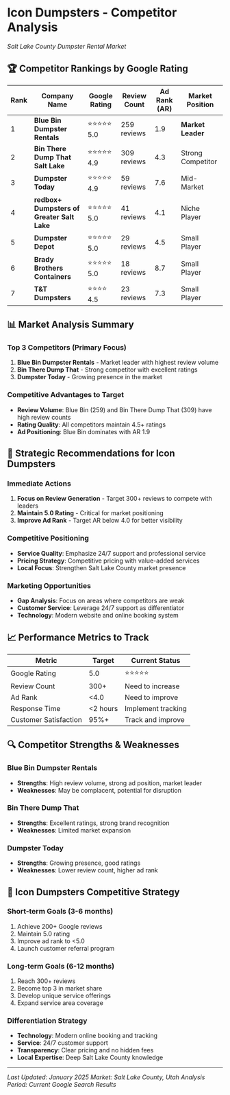 # Icon Dumpsters - Competitor Analysis
*Salt Lake County Dumpster Rental Market*

## 🏆 **Competitor Rankings by Google Rating**

| Rank | Company Name | Google Rating | Review Count | Ad Rank (AR) | Market Position |
|------|-------------|---------------|--------------|--------------|-----------------|
| 1 | **Blue Bin Dumpster Rentals** | ⭐⭐⭐⭐⭐ 5.0 | 259 reviews | 1.9 | **Market Leader** |
| 2 | **Bin There Dump That Salt Lake** | ⭐⭐⭐⭐⭐ 4.9 | 309 reviews | 4.3 | Strong Competitor |
| 3 | **Dumpster Today** | ⭐⭐⭐⭐⭐ 4.9 | 59 reviews | 7.6 | Mid-Market |
| 4 | **redbox+ Dumpsters of Greater Salt Lake** | ⭐⭐⭐⭐⭐ 5.0 | 41 reviews | 4.1 | Niche Player |
| 5 | **Dumpster Depot** | ⭐⭐⭐⭐⭐ 5.0 | 29 reviews | 4.5 | Small Player |
| 6 | **Brady Brothers Containers** | ⭐⭐⭐⭐⭐ 5.0 | 18 reviews | 8.7 | Small Player |
| 7 | **T&T Dumpsters** | ⭐⭐⭐⭐ 4.5 | 23 reviews | 7.3 | Small Player |

## 📊 **Market Analysis Summary**

### **Top 3 Competitors (Primary Focus)**
1. **Blue Bin Dumpster Rentals** - Market leader with highest review volume
2. **Bin There Dump That** - Strong competitor with excellent ratings
3. **Dumpster Today** - Growing presence in the market

### **Competitive Advantages to Target**
- **Review Volume**: Blue Bin (259) and Bin There Dump That (309) have high review counts
- **Rating Quality**: All competitors maintain 4.5+ ratings
- **Ad Positioning**: Blue Bin dominates with AR 1.9

## 🎯 **Strategic Recommendations for Icon Dumpsters**

### **Immediate Actions**
1. **Focus on Review Generation** - Target 300+ reviews to compete with leaders
2. **Maintain 5.0 Rating** - Critical for market positioning
3. **Improve Ad Rank** - Target AR below 4.0 for better visibility

### **Competitive Positioning**
- **Service Quality**: Emphasize 24/7 support and professional service
- **Pricing Strategy**: Competitive pricing with value-added services
- **Local Focus**: Strengthen Salt Lake County market presence

### **Marketing Opportunities**
- **Gap Analysis**: Focus on areas where competitors are weak
- **Customer Service**: Leverage 24/7 support as differentiator
- **Technology**: Modern website and online booking system

## 📈 **Performance Metrics to Track**

| Metric | Target | Current Status |
|--------|--------|----------------|
| Google Rating | 5.0 | ⭐⭐⭐⭐⭐ |
| Review Count | 300+ | Need to increase |
| Ad Rank | <4.0 | Need to improve |
| Response Time | <2 hours | Implement tracking |
| Customer Satisfaction | 95%+ | Track and improve |

## 🔍 **Competitor Strengths & Weaknesses**

### **Blue Bin Dumpster Rentals**
- **Strengths**: High review volume, strong ad position, market leader
- **Weaknesses**: May be complacent, potential for disruption

### **Bin There Dump That**
- **Strengths**: Excellent ratings, strong brand recognition
- **Weaknesses**: Limited market expansion

### **Dumpster Today**
- **Strengths**: Growing presence, good ratings
- **Weaknesses**: Lower review count, higher ad rank

## 🚀 **Icon Dumpsters Competitive Strategy**

### **Short-term Goals (3-6 months)**
1. Achieve 200+ Google reviews
2. Maintain 5.0 rating
3. Improve ad rank to <5.0
4. Launch customer referral program

### **Long-term Goals (6-12 months)**
1. Reach 300+ reviews
2. Become top 3 in market share
3. Develop unique service offerings
4. Expand service area coverage

### **Differentiation Strategy**
- **Technology**: Modern online booking and tracking
- **Service**: 24/7 customer support
- **Transparency**: Clear pricing and no hidden fees
- **Local Expertise**: Deep Salt Lake County knowledge

---

*Last Updated: January 2025*
*Market: Salt Lake County, Utah*
*Analysis Period: Current Google Search Results*
